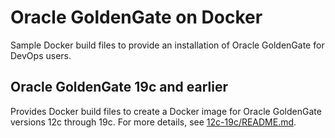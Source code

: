 Oracle GoldenGate on Docker
===============
Sample Docker build files to provide an installation of Oracle GoldenGate for DevOps users.

## Oracle GoldenGate 19c and earlier

Provides Docker build files to create a Docker image for Oracle GoldenGate versions 12c through 19c.
For more details, see [12c-19c/README.md](12c-19c/README.md).
